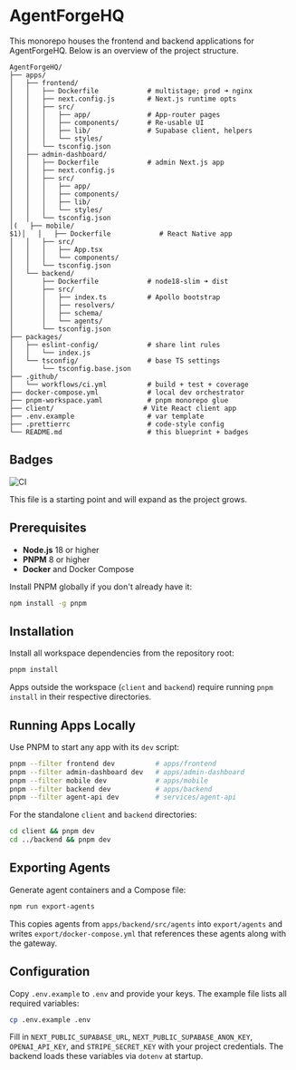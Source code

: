 # AgentForgeHQ

This monorepo houses the frontend and backend applications for AgentForgeHQ. Below is an overview of the project structure.

```text
AgentForgeHQ/
├── apps/
│   ├── frontend/
│   │   ├── Dockerfile            # multistage; prod ➜ nginx
│   │   ├── next.config.js        # Next.js runtime opts
│   │   ├── src/
│   │   │   ├── app/              # App‑router pages
│   │   │   ├── components/       # Re‑usable UI
│   │   │   ├── lib/              # Supabase client, helpers
│   │   │   └── styles/
│   │   └── tsconfig.json
│   ├── admin-dashboard/
│   │   ├── Dockerfile            # admin Next.js app
│   │   ├── next.config.js
│   │   ├── src/
│   │   │   ├── app/
│   │   │   ├── components/
│   │   │   ├── lib/
│   │   │   └── styles/
│   │   └── tsconfig.json
│(   ├── mobile/
$1)│   │   ├── Dockerfile            # React Native app
│   │   ├── src/
│   │   │   ├── App.tsx
│   │   │   └── components/
│   │   └── tsconfig.json
│   └── backend/
│       ├── Dockerfile            # node18‑slim ➜ dist
│       ├── src/
│       │   ├── index.ts          # Apollo bootstrap
│       │   ├── resolvers/
│       │   ├── schema/
│       │   └── agents/
│       └── tsconfig.json
├── packages/
│   ├── eslint-config/            # share lint rules
│   │   └── index.js
│   └── tsconfig/                 # base TS settings
│       └── tsconfig.base.json
├── .github/
│   └── workflows/ci.yml          # build + test + coverage
├── docker-compose.yml            # local dev orchestrator
├── pnpm-workspace.yaml           # pnpm monorepo glue
├── client/                      # Vite React client app
├── .env.example                  # var template
├── .prettierrc                   # code‑style config
└── README.md                     # this blueprint + badges
```

## Badges

![CI](https://img.shields.io/github/actions/workflow/status/miamicreme/AgentForgeHQ/ci.yml?branch=main)

This file is a starting point and will expand as the project grows.

## Prerequisites

- **Node.js** 18 or higher
- **PNPM** 8 or higher
- **Docker** and Docker Compose

Install PNPM globally if you don't already have it:

```bash
npm install -g pnpm
```

## Installation

Install all workspace dependencies from the repository root:

```bash
pnpm install
```

Apps outside the workspace (`client` and `backend`) require running `pnpm install` in their respective directories.

## Running Apps Locally

Use PNPM to start any app with its `dev` script:

```bash
pnpm --filter frontend dev          # apps/frontend
pnpm --filter admin-dashboard dev   # apps/admin-dashboard
pnpm --filter mobile dev            # apps/mobile
pnpm --filter backend dev           # apps/backend
pnpm --filter agent-api dev         # services/agent-api
```

For the standalone `client` and `backend` directories:

```bash
cd client && pnpm dev
cd ../backend && pnpm dev
```

## Exporting Agents

Generate agent containers and a Compose file:

```bash
npm run export-agents
```

This copies agents from `apps/backend/src/agents` into `export/agents` and
writes `export/docker-compose.yml` that references these agents along with the
gateway.

## Configuration

Copy `.env.example` to `.env` and provide your keys. The example file lists all required variables:

```bash
cp .env.example .env
```

Fill in `NEXT_PUBLIC_SUPABASE_URL`, `NEXT_PUBLIC_SUPABASE_ANON_KEY`,
`OPENAI_API_KEY`, and `STRIPE_SECRET_KEY` with your project credentials.
The backend loads these variables via `dotenv` at startup.
